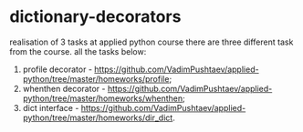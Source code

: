 # dictionary-decorators
realisation of 3 tasks at applied python course
there are three different task from the course. all the tasks below:
1. profile decorator - https://github.com/VadimPushtaev/applied-python/tree/master/homeworks/profile;
2. whenthen decorator - https://github.com/VadimPushtaev/applied-python/tree/master/homeworks/whenthen;
3. dict interface - https://github.com/VadimPushtaev/applied-python/tree/master/homeworks/dir_dict.

